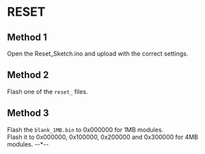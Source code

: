 # RESET

## Method 1

Open the Reset_Sketch.ino and upload with the correct settings.  

## Method 2

Flash one of the `reset_` files.  

## Method 3

Flash the `blank_1MB.bin` to 0x000000 for 1MB modules.  
Flash it to 0x000000, 0x100000, 0x200000 and 0x300000 for 4MB modules.  --*--
